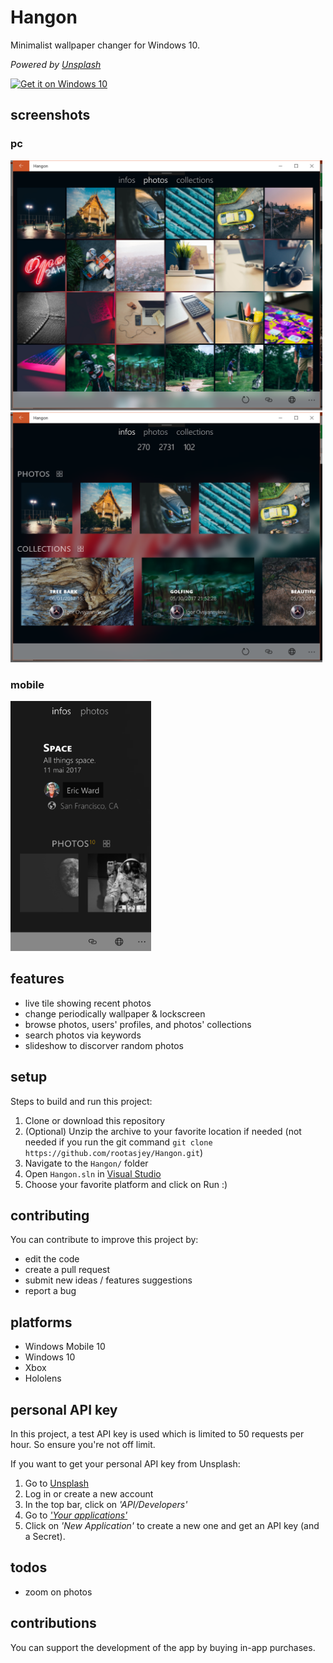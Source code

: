 # Hangon
Minimalist wallpaper changer for Windows 10.

_Powered by [Unsplash](https://unsplash.com)_

<a href="https://www.microsoft.com/store/apps/9PF0GQ81HNDF?ocid=badge"><img width="200" src="https://assets.windowsphone.com/f2f77ec7-9ba9-4850-9ebe-77e366d08adc/English_Get_it_Win_10_InvariantCulture_Default.png" alt="Get it on Windows 10" /></a>


## screenshots

### pc

<img src="./user_photos.png" height="400" alt="hangon app" />

<img src="./user_photos_and_collections.png" height="400" alt="hangon app" />

### mobile

<img src="./mobile_collection.png" height="400" alt="hangon app" />

## features

* live tile showing recent photos
* change periodically wallpaper & lockscreen
* browse photos, users' profiles, and photos' collections
* search photos via keywords
* slideshow to discorver random photos

## setup
Steps to build and run this project:

1. Clone or download this repository
2. (Optional) Unzip the archive to your favorite location if needed (not needed if you run the git command ```git clone https://github.com/rootasjey/Hangon.git```)
3. Navigate to the ```Hangon/``` folder
4. Open ```Hangon.sln``` in [Visual Studio](https://www.visualstudio.com/thank-you-downloading-visual-studio/?sku=Community&rel=15)
5. Choose your favorite platform and click on Run :)

## contributing

You can contribute to improve this project by:

* edit the code
* create a pull request
* submit new ideas / features suggestions
* report a bug

## platforms

* Windows Mobile 10
* Windows 10
* Xbox
* Hololens

## personal API key

In this project, a test API key is used which is limited to 50 requests per hour. So ensure you're not off limit.

If you want to get your personal API key from Unsplash:

1. Go to [Unsplash](https://unsplash.com)
2. Log in or create a new account
3. In the top bar, click on _'API/Developers'_
4. Go to _['Your applications'](https://unsplash.com/oauth/applications)_
5. Click on _'New Application'_ to create a new one and get an API key (and a Secret).

## todos

* zoom on photos

## contributions

You can support the development of the app by buying in-app purchases.